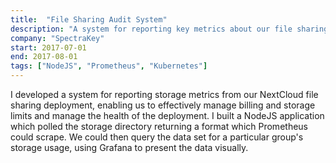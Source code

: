 ```yaml
---
title:  "File Sharing Audit System"
description: "A system for reporting key metrics about our file sharing service"
company: "SpectraKey"
start: 2017-07-01
end: 2017-08-01
tags: ["NodeJS", "Prometheus", "Kubernetes"]
---
```

I developed a system for reporting storage metrics from our NextCloud file sharing deployment, enabling us to effectively manage billing and storage limits and manage the health of the deployment. I built a NodeJS application which polled the storage directory returning a format which Prometheus could scrape. We could then query the data set for a particular group's storage usage, using Grafana to present the data visually. 
